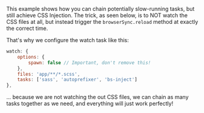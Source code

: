 
This example shows how you can chain potentially slow-running tasks, but still achieve CSS
Injection. The trick, as seen below, is to NOT watch the CSS files at all, but instead trigger
the `browserSync.reload` method at exactly the correct time.

That's why we configure the watch task like this:

```js
watch: {
    options: {
        spawn: false // Important, don't remove this!
    },
    files: 'app/**/*.scss',
    tasks: ['sass', 'autoprefixer', 'bs-inject']
},
```

... because we are not watching the out CSS files, we can chain as many tasks together as we need, 
and everything will just work perfectly!
